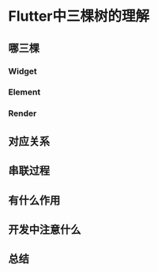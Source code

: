 # Flutter中三棵树的理解

## 哪三棵

### Widget

### Element

### Render

## 对应关系

## 串联过程

## 有什么作用

## 开发中注意什么

## 总结

